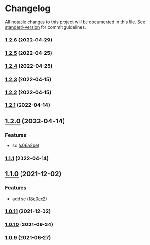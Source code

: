 # Changelog

All notable changes to this project will be documented in this file. See [standard-version](https://github.com/conventional-changelog/standard-version) for commit guidelines.

### [1.2.6](https://github.com/Foreinyel/jvs/compare/v1.2.5...v1.2.6) (2022-04-29)

### [1.2.5](https://github.com/Foreinyel/jvs/compare/v1.2.4...v1.2.5) (2022-04-25)

### [1.2.4](https://github.com/Foreinyel/jvs/compare/v1.2.3...v1.2.4) (2022-04-25)

### [1.2.3](https://github.com/Foreinyel/jvs/compare/v1.2.2...v1.2.3) (2022-04-15)

### [1.2.2](https://github.com/Foreinyel/jvs/compare/v1.2.1...v1.2.2) (2022-04-15)

### [1.2.1](https://github.com/Foreinyel/jvs/compare/v1.2.0...v1.2.1) (2022-04-14)

## [1.2.0](https://github.com/Foreinyel/jvs/compare/v1.1.0...v1.2.0) (2022-04-14)


### Features

* sc ([c06a2be](https://github.com/Foreinyel/jvs/commit/c06a2be3a2bbe11872f7f13462b2f1fea797f7a3))

### [1.1.1](https://github.com/Foreinyel/jvs/compare/v1.1.0...v1.1.1) (2022-04-14)

## [1.1.0](https://github.com/Foreinyel/jvs/compare/v1.0.11...v1.1.0) (2021-12-02)


### Features

* add sc ([f8e0cc2](https://github.com/Foreinyel/jvs/commit/f8e0cc2af436d76b94408d1336936593602f1b01))

### [1.0.11](https://github.com/Foreinyel/jvs/compare/v1.0.10...v1.0.11) (2021-12-02)

### [1.0.10](https://github.com/Foreinyel/jvs/compare/v1.0.8...v1.0.10) (2021-09-24)

### [1.0.9](https://github.com/Foreinyel/jvs/compare/v1.0.8...v1.0.9) (2021-06-27)
